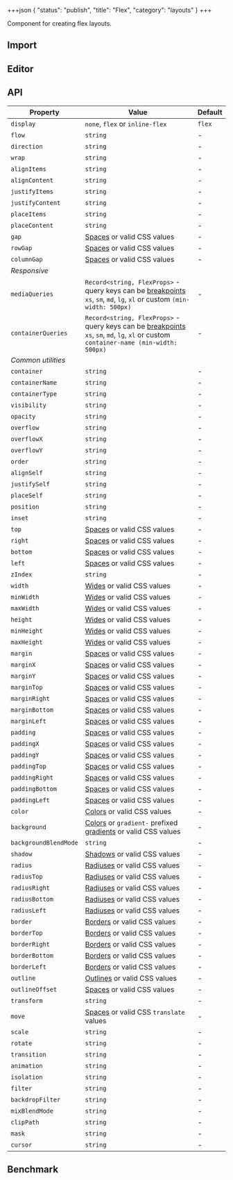 +++json
{
  "status": "publish",
  "title": "Flex",
  "category": "layouts"
}
+++

Component for creating flex layouts.

## Import

<app-component-import componentName="flex"></app-component-import>

## Editor

<content-ui-post-flex block="editor"></content-ui-post-flex>

## API

| Property              | Value                                                                                                                                                                   | Default |
| --------------------- | ----------------------------------------------------------------------------------------------------------------------------------------------------------------------- | ------- |
| `display`             | `none`, `flex` or `inline-flex`                                                                                                                                         | `flex`  |
| `flow`                | `string`                                                                                                                                                                | -       |
| `direction`           | `string`                                                                                                                                                                | -       |
| `wrap`                | `string`                                                                                                                                                                | -       |
| `alignItems`          | `string`                                                                                                                                                                | -       |
| `alignContent`        | `string`                                                                                                                                                                | -       |
| `justifyItems`        | `string`                                                                                                                                                                | -       |
| `justifyContent`      | `string`                                                                                                                                                                | -       |
| `placeItems`          | `string`                                                                                                                                                                | -       |
| `placeContent`        | `string`                                                                                                                                                                | -       |
| `gap`                 | [Spaces](/ui/design-tokens#spaces) or valid CSS values                                                                                                                  | -       |
| `rowGap`              | [Spaces](/ui/design-tokens#spaces) or valid CSS values                                                                                                                  | -       |
| `columnGap`           | [Spaces](/ui/design-tokens#spaces) or valid CSS values                                                                                                                  | -       |
| _Responsive_          |
| `mediaQueries`        | `Record<string, FlexProps>` - query keys can be [breakpoints](/ui/design-tokens#breakpoints) `xs`, `sm`, `md`, `lg`, `xl` or custom `(min-width: 500px)`                | -       |
| `containerQueries`    | `Record<string, FlexProps>` - query keys can be [breakpoints](/ui/design-tokens#breakpoints) `xs`, `sm`, `md`, `lg`, `xl` or custom `container-name (min-width: 500px)` | -       |
| _Common utilities_    |
| `container`           | `string`                                                                                                                                                                | -       |
| `containerName`       | `string`                                                                                                                                                                | -       |
| `containerType`       | `string`                                                                                                                                                                | -       |
| `visibility`          | `string`                                                                                                                                                                | -       |
| `opacity`             | `string`                                                                                                                                                                | -       |
| `overflow`            | `string`                                                                                                                                                                | -       |
| `overflowX`           | `string`                                                                                                                                                                | -       |
| `overflowY`           | `string`                                                                                                                                                                | -       |
| `order`               | `string`                                                                                                                                                                | -       |
| `alignSelf`           | `string`                                                                                                                                                                | -       |
| `justifySelf`         | `string`                                                                                                                                                                | -       |
| `placeSelf`           | `string`                                                                                                                                                                | -       |
| `position`            | `string`                                                                                                                                                                | -       |
| `inset`               | `string`                                                                                                                                                                | -       |
| `top`                 | [Spaces](/ui/design-tokens#spaces) or valid CSS values                                                                                                                  | -       |
| `right`               | [Spaces](/ui/design-tokens#spaces) or valid CSS values                                                                                                                  | -       |
| `bottom`              | [Spaces](/ui/design-tokens#spaces) or valid CSS values                                                                                                                  | -       |
| `left`                | [Spaces](/ui/design-tokens#spaces) or valid CSS values                                                                                                                  | -       |
| `zIndex`              | `string`                                                                                                                                                                | -       |
| `width`               | [Wides](/ui/design-tokens#wides) or valid CSS values                                                                                                                    | -       |
| `minWidth`            | [Wides](/ui/design-tokens#wides) or valid CSS values                                                                                                                    | -       |
| `maxWidth`            | [Wides](/ui/design-tokens#wides) or valid CSS values                                                                                                                    | -       |
| `height`              | [Wides](/ui/design-tokens#wides) or valid CSS values                                                                                                                    | -       |
| `minHeight`           | [Wides](/ui/design-tokens#wides) or valid CSS values                                                                                                                    | -       |
| `maxHeight`           | [Wides](/ui/design-tokens#wides) or valid CSS values                                                                                                                    | -       |
| `margin`              | [Spaces](/ui/design-tokens#spaces) or valid CSS values                                                                                                                  | -       |
| `marginX`             | [Spaces](/ui/design-tokens#spaces) or valid CSS values                                                                                                                  | -       |
| `marginY`             | [Spaces](/ui/design-tokens#spaces) or valid CSS values                                                                                                                  | -       |
| `marginTop`           | [Spaces](/ui/design-tokens#spaces) or valid CSS values                                                                                                                  | -       |
| `marginRight`         | [Spaces](/ui/design-tokens#spaces) or valid CSS values                                                                                                                  | -       |
| `marginBottom`        | [Spaces](/ui/design-tokens#spaces) or valid CSS values                                                                                                                  | -       |
| `marginLeft`          | [Spaces](/ui/design-tokens#spaces) or valid CSS values                                                                                                                  | -       |
| `padding`             | [Spaces](/ui/design-tokens#spaces) or valid CSS values                                                                                                                  | -       |
| `paddingX`            | [Spaces](/ui/design-tokens#spaces) or valid CSS values                                                                                                                  | -       |
| `paddingY`            | [Spaces](/ui/design-tokens#spaces) or valid CSS values                                                                                                                  | -       |
| `paddingTop`          | [Spaces](/ui/design-tokens#spaces) or valid CSS values                                                                                                                  | -       |
| `paddingRight`        | [Spaces](/ui/design-tokens#spaces) or valid CSS values                                                                                                                  | -       |
| `paddingBottom`       | [Spaces](/ui/design-tokens#spaces) or valid CSS values                                                                                                                  | -       |
| `paddingLeft`         | [Spaces](/ui/design-tokens#spaces) or valid CSS values                                                                                                                  | -       |
| `color`               | [Colors](/ui/design-tokens#colors) or valid CSS values                                                                                                                  | -       |
| `background`          | [Colors](/ui/design-tokens#colors) or `gradient-` prefixed [gradients](/ui/design-tokens#gradients) or valid CSS values                                                 | -       |
| `backgroundBlendMode` | `string`                                                                                                                                                                | -       |
| `shadow`              | [Shadows](/ui/design-tokens#shadows) or valid CSS values                                                                                                                | -       |
| `radius`              | [Radiuses](/ui/design-tokens#radiuses) or valid CSS values                                                                                                              | -       |
| `radiusTop`           | [Radiuses](/ui/design-tokens#radiuses) or valid CSS values                                                                                                              | -       |
| `radiusRight`         | [Radiuses](/ui/design-tokens#radiuses) or valid CSS values                                                                                                              | -       |
| `radiusBottom`        | [Radiuses](/ui/design-tokens#radiuses) or valid CSS values                                                                                                              | -       |
| `radiusLeft`          | [Radiuses](/ui/design-tokens#radiuses) or valid CSS values                                                                                                              | -       |
| `border`              | [Borders](/ui/design-tokens#borders) or valid CSS values                                                                                                                | -       |
| `borderTop`           | [Borders](/ui/design-tokens#borders) or valid CSS values                                                                                                                | -       |
| `borderRight`         | [Borders](/ui/design-tokens#borders) or valid CSS values                                                                                                                | -       |
| `borderBottom`        | [Borders](/ui/design-tokens#borders) or valid CSS values                                                                                                                | -       |
| `borderLeft`          | [Borders](/ui/design-tokens#borders) or valid CSS values                                                                                                                | -       |
| `outline`             | [Outlines](/ui/design-tokens#outlines) or valid CSS values                                                                                                              | -       |
| `outlineOffset`       | [Spaces](/ui/design-tokens#spaces) or valid CSS values                                                                                                                  | -       |
| `transform`           | `string`                                                                                                                                                                | -       |
| `move`                | [Spaces](/ui/design-tokens#spaces) or valid CSS `translate` values                                                                                                      | -       |
| `scale`               | `string`                                                                                                                                                                | -       |
| `rotate`              | `string`                                                                                                                                                                | -       |
| `transition`          | `string`                                                                                                                                                                | -       |
| `animation`           | `string`                                                                                                                                                                | -       |
| `isolation`           | `string`                                                                                                                                                                | -       |
| `filter`              | `string`                                                                                                                                                                | -       |
| `backdropFilter`      | `string`                                                                                                                                                                | -       |
| `mixBlendMode`        | `string`                                                                                                                                                                | -       |
| `clipPath`            | `string`                                                                                                                                                                | -       |
| `mask`                | `string`                                                                                                                                                                | -       |
| `cursor`              | `string`                                                                                                                                                                | -       |

## Benchmark

<app-component-benchmark reportId="ui-flex"></app-component-benchmark>
